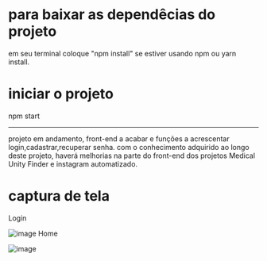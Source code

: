 # para baixar as dependêcias do projeto

em seu terminal coloque "npm install" se estiver usando npm ou yarn install.

# iniciar o projeto

npm start

---
projeto em andamento, front-end a acabar e funções a acrescentar
login,cadastrar,recuperar senha.
com o conhecimento adquirido ao longo deste projeto, haverá melhorias na parte do front-end dos projetos Medical Unity Finder e instagram automatizado.

# captura de tela
Login

![image](https://user-images.githubusercontent.com/63307185/136856910-b075fc4b-f902-40b4-9cd9-5d2823361368.png)
Home

![image](https://user-images.githubusercontent.com/63307185/136857146-edcd7008-9c53-4326-8200-39b9d50d5e66.png)


